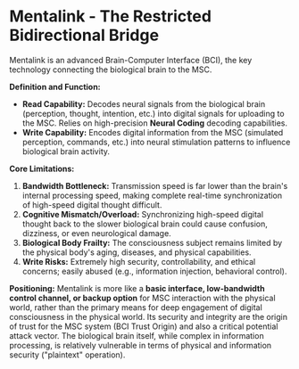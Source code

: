 # Mentalink - The Restricted Bidirectional Bridge

Mentalink is an advanced Brain-Computer Interface (BCI), the key technology connecting the biological brain to the MSC.

**Definition and Function:**

*   **Read Capability:** Decodes neural signals from the biological brain (perception, thought, intention, etc.) into digital signals for uploading to the MSC. Relies on high-precision **Neural Coding** decoding capabilities.
*   **Write Capability:** Encodes digital information from the MSC (simulated perception, commands, etc.) into neural stimulation patterns to influence biological brain activity.

**Core Limitations:**

1.  **Bandwidth Bottleneck:** Transmission speed is far lower than the brain's internal processing speed, making complete real-time synchronization of high-speed digital thought difficult.
2.  **Cognitive Mismatch/Overload:** Synchronizing high-speed digital thought back to the slower biological brain could cause confusion, dizziness, or even neurological damage.
3.  **Biological Body Frailty:** The consciousness subject remains limited by the physical body's aging, diseases, and physical capabilities.
4.  **Write Risks:** Extremely high security, controllability, and ethical concerns; easily abused (e.g., information injection, behavioral control).

**Positioning:** Mentalink is more like a **basic interface, low-bandwidth control channel, or backup option** for MSC interaction with the physical world, rather than the primary means for deep engagement of digital consciousness in the physical world. Its security and integrity are the origin of trust for the MSC system (BCI Trust Origin) and also a critical potential attack vector. The biological brain itself, while complex in information processing, is relatively vulnerable in terms of physical and information security ("plaintext" operation).
